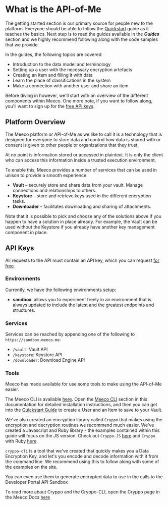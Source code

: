 # What is the API-of-Me

The getting started section is our primary source for people new to the platform. Everyone should be able to follow the [Quickstart](getting-started/quickstart.md) guide as it teaches the basics. Next step is to read the guides available in the _**Guides**_ section and we highly recommend following along with the code samples that we provide.

In the guides, the following topics are covered

* Introduction to the data model and terminology
* Setting up a user with the necessary encryption artefacts
* Creating an item and filling it with data
* Learn the place of classifications in the system
* Make a connection with another user and share an item

Before diving in however, we'll start with an overview of the different components within Meeco. One more note, if you want to follow along, you'll want to sign up for the [free API keys](https://dev.meeco.me/signup).

## Platform Overview

The Meeco platform or API-of-Me as we like to call it is a technology that is designed for everyone to store data and control how data is shared with or consent is given to other people or organizations that they trust.

At no point is information stored or accessed in plaintext. It is only the client who can access this information inside a trusted execution environment.

To enable this, Meeco provides a number of services that can be used in unison to provide a smooth experience.

* **Vault** – securely store and share data from your vault. Manage connections and relationships to others.
* **Keystore** – store and retrieve keys used in the different encryption tasks.
* **Downloader** – facilitates downloading and sharing of attachments.

Note that it is possible to pick and choose any of the solutions above if you happen to have a solution in place already. For example, the Vault can be used without the Keystore if you already have another key management component in place.

## **API Keys**

All requests to the API must contain an API key, which you can request [for free](https://dev.meeco.me).

### **Environments**

Currently, we have the following environments setup:

* **sandbox**: allows you to experiment freely in an environment that is always updated to include the latest and the greatest endpoints and structures.

### **Services**

Services can be reached by appending one of the following to `https://sandbox.meeco.me`:

* `/vault`: Vault API
* `/keystore`: Keystore API
* `/downloader`: Download Engine API

### Tools

Meeco has made available for use some tools to make using the API-of-Me easier.

The Meeco CLI is available [here](https://github.com/Meeco/cli). Open the [Meeco CLI](tools/meeco-cli.md) section in this documentation for detailed installation instructions, and then you can get into the [Quickstart Guide](getting-started/quickstart.md) to create a User and an Item to save to your Vault.

We've also created an encryption library called `Cryppo` that makes using the encryption and decryption routines we recommend much easier. We've created a Javascript and Ruby library - the examples contained within this guide will focus on the JS version. Check out `Cryppo-JS` [here](https://github.com/Meeco/cryppo-js) and `Cryppo` with Ruby [here](https://github.com/Meeco/cryppo).

`cryppo-cli` is a tool that we've created that quickly makes you a Data Encryption Key, and let's you encode and decode information with it from the command line. We recommend using this to follow along with some of the examples on the site.

You can even use them to generate encrypted data to use in the calls to the Developer Portal API Sandbox

To read more about Cryppo and the Cryppo-CLI, open the Cryppo page in the Meeco Docs [here](tools/cryppo.md)

